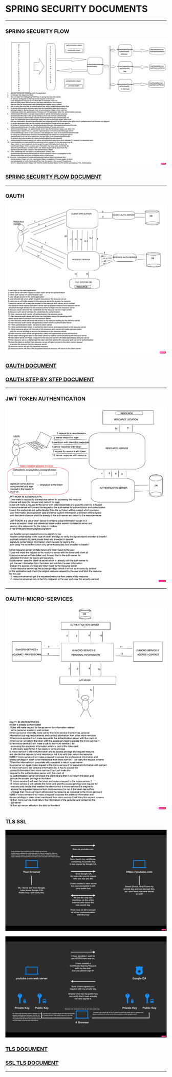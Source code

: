 # SPRING SECURITY DOCUMENTS 
----
### SPRING SECURITY FLOW 
![](https://github.com/adarshkumarsingh83/spring_security/blob/master/DOCUMENTS/image/spring%20security%20flow.png)
### [SPRING SECURITY FLOW DOCUMENT](https://github.com/adarshkumarsingh83/spring_security/blob/master/DOCUMENTS/SPRING_SECURITY_FLOW_README.md)


----
### OAUTH 
![](https://github.com/adarshkumarsingh83/spring_security/blob/master/DOCUMENTS/image/OAUTH.png)
### [OAUTH DOCUMENT](https://github.com/adarshkumarsingh83/spring_security/blob/master/DOCUMENTS/OAUTH_README.md)
### [OAUTH STEP BY STEP DOCUMENT](https://github.com/adarshkumarsingh83/spring_security/blob/master/DOCUMENTS/OAUTH_STEP_BY_STEP_README.md)

----
### JWT TOKEN AUTHENTICATION
![](https://github.com/adarshkumarsingh83/spring_security/blob/master/DOCUMENTS/image/JWT%20TOKEN%20AUTHENTICATION.png)

----
### OAUTH-MICRO-SERVICES
![](https://github.com/adarshkumarsingh83/spring_security/blob/master/DOCUMENTS/image/OAUTH-MICRO-SERVICES.png)


### TLS SSL 
![](https://github.com/adarshkumarsingh83/spring_security/blob/master/DOCUMENTS/image/ssl%20handshak.png)

![](https://github.com/adarshkumarsingh83/spring_security/blob/master/DOCUMENTS/image/trusted%20ca.png)
### [TLS DOCUMENT](https://github.com/adarshkumarsingh83/spring_security/blob/master/DOCUMENTS/TLS_README.md)
### [SSL TLS DOCUMENT](https://github.com/adarshkumarsingh83/spring_security/blob/master/DOCUMENTS/SSL_%26_TLS_README.md)


----
